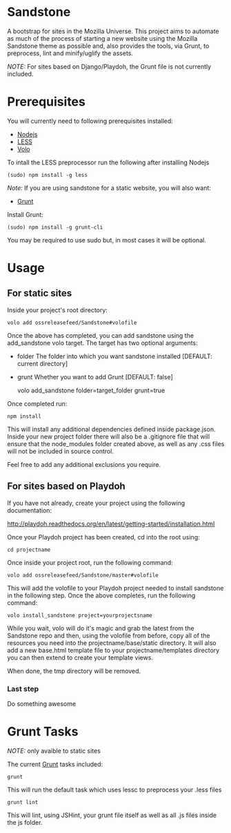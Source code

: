 # Sandstone #

A bootstrap for sites in the Mozilla Universe. This project aims to automate as much
of the process of starting a new website using the Mozilla Sandstone theme as possible and,
also provides the tools, via Grunt, to preprocess, lint and minify/uglify the assets.

*NOTE:* For sites based on Django/Playdoh, the Grunt file is not currently included.

# Prerequisites #

You will currently need to following prerequisites installed:

* [Nodejs][nodejs]
* [LESS][less]
* [Volo][volo]

To intall the LESS preprocessor run the following after installing Nodejs

    (sudo) npm install -g less

*Note:* If you are using sandstone for a static website, you will also want:

* [Grunt][grunt]

Install Grunt:

    (sudo) npm install -g grunt-cli

You may be required to use sudo but, in most cases it will be optional.

# Usage #

## For static sites ##

Inside your project's root directory:

    volo add ossreleasefeed/Sandstone#volofile

Once the above has completed, you can add sandstone using the add_sandstone volo target. The
target has two optional arguments:

* folder The folder into which you want sandstone installed [DEFAULT: current directory]
* grunt Whether you want to add Grunt [DEFAULT: false]

    volo add_sandstone folder=target_folder grunt=true

Once completed run:

    npm install

This will install any additional dependencies defined inside package.json. Inside your new project folder
there will also be a .gitignore file that will ensure that the node_modules folder created above, as well
as any .css files will not be included in source control.

Feel free to add any additional exclusions you require.

## For sites based on Playdoh ##

If you have not already, create your project using the following documentation:

http://playdoh.readthedocs.org/en/latest/getting-started/installation.html

Once your Playdoh project has been created, cd into the root using:

    cd projectname

Once inside your project root, run the following command:

    volo add ossreleasefeed/Sandstone/master#volofile

This will add the volofile to your Playdoh project needed to install sandstone in the following step.
Once the above completes, run the following command:

    volo install_sandstone project=yourprojectsname

While you wait, volo will do it's magic and grab the latest from the Sandstone repo and then, using the
volofile from before, copy all of the resources you need into the projectname/base/static directory. It
will also add a new base.html template file to your projectname/templates directory you can then extend
to create your template views.

When done, the tmp directory will be removed.

### Last step ###

Do something awesome

# Grunt Tasks #

*NOTE:* only avaible to static sites

The current [Grunt][grunt] tasks included:

    grunt

This will run the default task which uses lessc to preprocess your .less files

    grunt lint

This will lint, using JSHint, your grunt file itself as well as all .js files inside the
js folder.

[nodejs]: http://nodejs.org
[less]: https://github.com/cloudhead/less.js
[volo]: https://github.com/volojs/volo
[grunt]: http://github.com/cowboy/grunt
[sandstone]: http://www.mozilla.org/en-US/styleguide/

